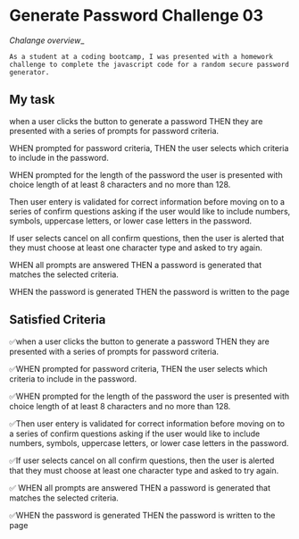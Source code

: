 # Generate Password Challenge 03

_Chalange overview__

```
As a student at a coding bootcamp, I was presented with a homework challenge to complete the javascript code for a random secure password generator.
```

## My task 

when a user clicks the button to generate a password
THEN they  are  presented with a series of prompts for password criteria.

WHEN prompted for password criteria,
THEN the user  selects which criteria to include in the password.

WHEN prompted for the length of the password
 the user is presented with  choice  length of at least 8 characters and no more than 128.

 Then user entery is validated for correct information before moving on to  a series of confirm questions  asking if the user would like to include numbers, symbols, uppercase letters, or lower case letters in the password. 

 If user selects  cancel on all confirm questions, then the user is alerted that they must choose at least one character type and asked to try again.

 WHEN all prompts are answered
THEN a password is generated that matches the selected criteria.

WHEN the password is generated
THEN the password is written to the page

## Satisfied Criteria 

✅when a user clicks the button to generate a password
THEN they  are  presented with a series of prompts for password criteria.

✅WHEN prompted for password criteria,
THEN the user  selects which criteria to include in the password.

✅WHEN prompted for the length of the password
 the user is presented with  choice  length of at least 8 characters and no more than 128.

 ✅Then user entery is validated for correct information before moving on to  a series of confirm questions  asking if the user would like to include numbers, symbols, uppercase letters, or lower case letters in the password. 

 ✅If user selects  cancel on all confirm questions, then the user is alerted that they must choose at least one character type and asked to try again.

✅ WHEN all prompts are answered
THEN a password is generated that matches the selected criteria.

✅WHEN the password is generated
THEN the password is written to the page






